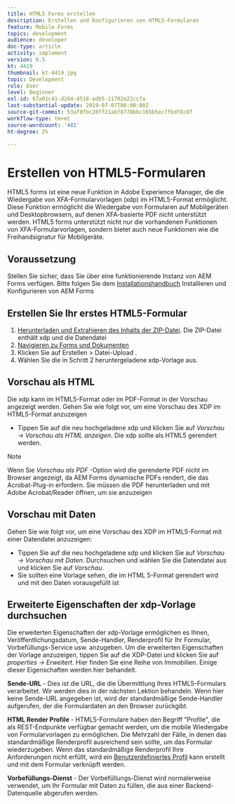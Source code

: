 ```yaml
---
title: HTML5 Forms erstellen
description: Erstellen und Konfigurieren von HTML5-Formularen
feature: Mobile Forms
topics: development
audience: developer
doc-type: article
activity: implement
version: 6.5
kt: 4419
thumbnail: kt-4419.jpg
topic: Development
role: User
level: Beginner
exl-id: 67a01c41-d284-4518-adb5-21702e22ccfa
last-substantial-update: 2019-07-07T00:00:00Z
source-git-commit: 53af8fbc20ff21abf8778bbc165b5ec7fbdf8c8f
workflow-type: tm+mt
source-wordcount: '481'
ht-degree: 2%

---
```


# Erstellen von HTML5-Formularen

HTML5 forms ist eine neue Funktion in Adobe Experience Manager, die die Wiedergabe von XFA-Formularvorlagen (xdp) im HTML5-Format ermöglicht. Diese Funktion ermöglicht die Wiedergabe von Formularen auf Mobilgeräten und Desktopbrowsern, auf denen XFA-basierte PDF nicht unterstützt werden. HTML5 forms unterstützt nicht nur die vorhandenen Funktionen von XFA-Formularvorlagen, sondern bietet auch neue Funktionen wie die Freihandsignatur für Mobilgeräte.

## Voraussetzung

Stellen Sie sicher, dass Sie über eine funktionierende Instanz von AEM Forms verfügen. Bitte folgen Sie dem [Installationshandbuch](https://experienceleague.adobe.com/docs/experience-manager-65/forms/install-aem-forms/osgi-installation/installing-configuring-aem-forms-osgi.html) Installieren und Konfigurieren von AEM Forms

## Erstellen Sie Ihr erstes HTML5-Formular

1. [Herunterladen und Extrahieren des Inhalts der ZIP-Datei](assets/assets.zip). Die ZIP-Datei enthält xdp und die Datendatei
2. [Navigieren zu Forms und Dokumenten](http://localhost:4502/aem/forms.html/content/dam/formsanddocuments)
3. Klicken Sie auf Erstellen > Datei-Upload .
4. Wählen Sie die in Schritt 2 heruntergeladene xdp-Vorlage aus.

## Vorschau als HTML

Die xdp kann im HTML5-Format oder im PDF-Format in der Vorschau angezeigt werden. Gehen Sie wie folgt vor, um eine Vorschau des XDP im HTML5-Format anzuzeigen

* Tippen Sie auf die neu hochgeladene xdp und klicken Sie auf _Vorschau -> Vorschau als HTML anzeigen_. Die xdp sollte als HTML5 gerendert werden.

>[!NOTE]
>Wenn Sie _Vorschau als PDF_ -Option wird die gerenderte PDF nicht im Browser angezeigt, da AEM Forms dynamische PDFs rendert, die das Acrobat-Plug-in erfordern. Sie müssen die PDF herunterladen und mit Adobe Acrobat/Reader öffnen, um sie anzuzeigen


## Vorschau mit Daten

Gehen Sie wie folgt vor, um eine Vorschau des XDP im HTML5-Format mit einer Datendatei anzuzeigen:

* Tippen Sie auf die neu hochgeladene xdp und klicken Sie auf _Vorschau -> Vorschau mit Daten_. Durchsuchen und wählen Sie die Datendatei aus und klicken Sie auf _Vorschau_.
* Sie sollten eine Vorlage sehen, die im HTML 5-Format gerendert wird und mit den Daten vorausgefüllt ist

## Erweiterte Eigenschaften der xdp-Vorlage durchsuchen

Die erweiterten Eigenschaften der xdp-Vorlage ermöglichen es Ihnen, Veröffentlichungsdatum, Sende-Handler, Renderprofil für Ihr Formular, Vorbefüllungs-Service usw. anzugeben. Um die erweiterten Eigenschaften der Vorlage anzuzeigen, tippen Sie auf die XDP-Datei und klicken Sie auf _properties -> Erweitert_. Hier finden Sie eine Reihe von Immobilien. Einige dieser Eigenschaften werden hier behandelt.

**Sende-URL** - Dies ist die URL, die die Übermittlung Ihres HTML5-Formulars verarbeitet. Wir werden dies in der nächsten Lektion behandeln. Wenn hier keine Sende-URL angegeben ist, wird der standardmäßige Sende-Handler aufgerufen, der die Formulardaten an den Browser zurückgibt.

**HTML Render Profile** - HTML5-Formulare haben den Begriff &quot;Profile&quot;, die als REST-Endpunkte verfügbar gemacht werden, um die mobile Wiedergabe von Formularvorlagen zu ermöglichen. Die Mehrzahl der Fälle, in denen das standardmäßige Renderprofil ausreichend sein sollte, um das Formular wiederzugeben. Wenn das standardmäßige Renderprofil Ihre Anforderungen nicht erfüllt, wird ein [Benutzerdefiniertes Profil](https://experienceleague.adobe.com/docs/experience-manager-65/forms/html5-forms/custom-profile.html) kann erstellt und mit dem Formular verknüpft werden.

**Vorbefüllungs-Dienst** - Der Vorbefüllungs-Dienst wird normalerweise verwendet, um Ihr Formular mit Daten zu füllen, die aus einer Backend-Datenquelle abgerufen werden.
